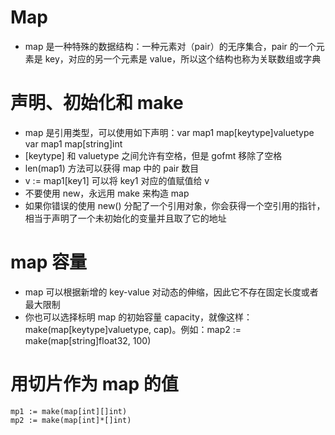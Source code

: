 # Map
* map 是一种特殊的数据结构：一种元素对（pair）的无序集合，pair 的一个元素是 key，对应的另一个元素是 value，所以这个结构也称为关联数组或字典

# 声明、初始化和 make
* map 是引用类型，可以使用如下声明：var map1 map[keytype]valuetype  var map1 map[string]int
* [keytype] 和 valuetype 之间允许有空格，但是 gofmt 移除了空格
* len(map1) 方法可以获得 map 中的 pair 数目
* v := map1[key1] 可以将 key1 对应的值赋值给 v
* 不要使用 new，永远用 make 来构造 map
* 如果你错误的使用 new() 分配了一个引用对象，你会获得一个空引用的指针，相当于声明了一个未初始化的变量并且取了它的地址

# map 容量
* map 可以根据新增的 key-value 对动态的伸缩，因此它不存在固定长度或者最大限制
* 你也可以选择标明 map 的初始容量 capacity，就像这样：make(map[keytype]valuetype, cap)。例如：map2 := make(map[string]float32, 100)

# 用切片作为 map 的值
```
mp1 := make(map[int][]int)
mp2 := make(map[int]*[]int)
```
